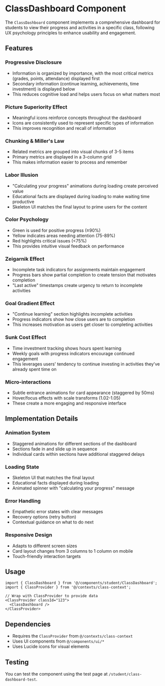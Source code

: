 # ClassDashboard Component

The `ClassDashboard` component implements a comprehensive dashboard for students to view their progress and activities in a specific class, following UX psychology principles to enhance usability and engagement.

## Features

### Progressive Disclosure
- Information is organized by importance, with the most critical metrics (grades, points, attendance) displayed first
- Secondary information (continue learning, achievements, time investment) is displayed below
- This reduces cognitive load and helps users focus on what matters most

### Picture Superiority Effect
- Meaningful icons reinforce concepts throughout the dashboard
- Icons are consistently used to represent specific types of information
- This improves recognition and recall of information

### Chunking & Miller's Law
- Related metrics are grouped into visual chunks of 3-5 items
- Primary metrics are displayed in a 3-column grid
- This makes information easier to process and remember

### Labor Illusion
- "Calculating your progress" animations during loading create perceived value
- Educational facts are displayed during loading to make waiting time productive
- Skeleton UI matches the final layout to prime users for the content

### Color Psychology
- Green is used for positive progress (≥90%)
- Yellow indicates areas needing attention (75-89%)
- Red highlights critical issues (<75%)
- This provides intuitive visual feedback on performance

### Zeigarnik Effect
- Incomplete task indicators for assignments maintain engagement
- Progress bars show partial completion to create tension that motivates completion
- "Last active" timestamps create urgency to return to incomplete activities

### Goal Gradient Effect
- "Continue learning" section highlights incomplete activities
- Progress indicators show how close users are to completion
- This increases motivation as users get closer to completing activities

### Sunk Cost Effect
- Time investment tracking shows hours spent learning
- Weekly goals with progress indicators encourage continued engagement
- This leverages users' tendency to continue investing in activities they've already spent time on

### Micro-interactions
- Subtle entrance animations for card appearance (staggered by 50ms)
- Hover/focus effects with scale transforms (1.02-1.05)
- These create a more engaging and responsive interface

## Implementation Details

### Animation System
- Staggered animations for different sections of the dashboard
- Sections fade in and slide up in sequence
- Individual cards within sections have additional staggered delays

### Loading State
- Skeleton UI that matches the final layout
- Educational facts displayed during loading
- Animated spinner with "calculating your progress" message

### Error Handling
- Empathetic error states with clear messages
- Recovery options (retry button)
- Contextual guidance on what to do next

### Responsive Design
- Adapts to different screen sizes
- Card layout changes from 3 columns to 1 column on mobile
- Touch-friendly interaction targets

## Usage

```tsx
import { ClassDashboard } from '@/components/student/ClassDashboard';
import { ClassProvider } from '@/contexts/class-context';

// Wrap with ClassProvider to provide data
<ClassProvider classId="123">
  <ClassDashboard />
</ClassProvider>
```

## Dependencies

- Requires the `ClassProvider` from `@/contexts/class-context`
- Uses UI components from `@/components/ui/*`
- Uses Lucide icons for visual elements

## Testing

You can test the component using the test page at `/student/class-dashboard-test`.
